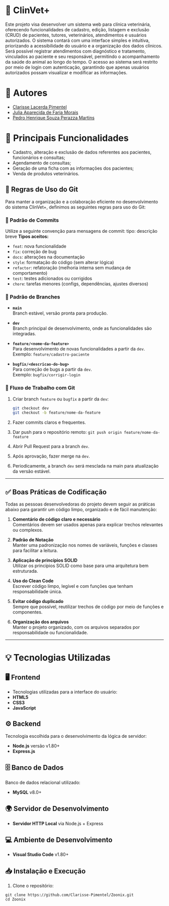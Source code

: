 # 🐾 ClinVet+
Este projeto visa desenvolver um sistema web para clínica veterinária, oferecendo funcionalidades de cadastro, edição, listagem e exclusão (CRUD) de pacientes, tutores, veterinários, atendimentos e usuários autorizados. O sistema contará com uma interface simples e intuitiva, priorizando a acessibilidade do usuário e a organização dos dados clínicos. Será possível registrar atendimentos com diagnóstico e tratamento, vinculados ao paciente e seu responsável, permitindo o acompanhamento da saúde do animal ao longo do tempo. O acesso ao sistema será restrito por meio de login com autenticação, garantindo que apenas usuários autorizados possam visualizar e modificar as informações.

# 👤 **Autores**
- [Clarisse Lacerda Pimentel](https://github.com/Clarisse-Pimentel)
- [Julia Aparecida de Faria Morais](https://github.com/eijuliamorais)
- [Pedro Henrique Souza Perazza Martins](https://github.com/PedroidG) 

# 🔑 **Principais Funcionalidades**
- Cadastro, alteração e exclusão de dados referentes aos pacientes, funcionários e consultas;
- Agendamento de consultas;
- Geração de uma ficha com as informações dos pacientes;
- Venda de produtos veterinários.

## 📌 Regras de Uso do Git

Para manter a organização e a colaboração eficiente no desenvolvimento do sistema ClinVet+, definimos as seguintes regras para uso do Git:
### 📝 Padrão de Commits
Utilize a seguinte convenção para mensagens de commit:
tipo: descrição breve
**Tipos aceitos:**
- `feat`: nova funcionalidade
- `fix`: correção de bug
- `docs`: alterações na documentação
- `style`: formatação do código (sem alterar lógica)
- `refactor`: refatoração (melhoria interna sem mudança de comportamento)
- `test`: testes adicionados ou corrigidos
- `chore`: tarefas menores (configs, dependências, ajustes diversos)

### 🌿 Padrão de Branches

- **`main`**  
  Branch estável, versão pronta para produção.  
- **`dev`**  
  Branch principal de desenvolvimento, onde as funcionalidades são integradas.
- **`feature/<nome-da-feature>`**  
  Para desenvolvimento de novas funcionalidades a partir da `dev`.  
  Exemplo: `feature/cadastro-paciente`

- **`bugfix/<descricao-do-bug>`**  
  Para correção de bugs a partir da `dev`.  
  Exemplo: `bugfix/corrigir-login`

### 🔁 Fluxo de Trabalho com Git
1. Criar branch `feature` ou `bugfix` a partir da `dev`:
   ```bash
   git checkout dev
   git checkout -b feature/nome-da-feature
   
2. Fazer commits claros e frequentes.

3. Dar push para o repositório remoto:
`git push origin feature/nome-da-feature`

4. Abrir Pull Request para a branch `dev`.

5. Após aprovação, fazer merge na `dev`.

6. Periodicamente, a branch `dev` será mesclada na main para atualização da versão estável.

---

## ✅ Boas Práticas de Codificação

Todas as pessoas desenvolvedoras do projeto devem seguir as práticas abaixo para garantir um código limpo, organizado e de fácil manutenção:

1. **Comentário de código claro e necessário**  
   Comentários devem ser usados apenas para explicar trechos relevantes ou complexos.

2. **Padrão de Notação**  
   Manter uma padronização nos nomes de variáveis, funções e classes para facilitar a leitura.

3. **Aplicação de princípios SOLID**  
   Utilizar os princípios SOLID como base para uma arquitetura bem estruturada.

4. **Uso do Clean Code**  
   Escrever código limpo, legível e com funções que tenham responsabilidade única.

5. **Evitar código duplicado**  
   Sempre que possível, reutilizar trechos de código por meio de funções e componentes.

6. **Organização dos arquivos**  
   Manter o projeto organizado, com os arquivos separados por responsabilidade ou funcionalidade.

---

# 💡 Tecnologias Utilizadas
## 🖥️ Frontend
- Tecnologias utilizadas para a interface do usuário:
- **HTML5**
- **CSS3**
- **JavaScript**

## ⚙️ Backend
Tecnologia escolhida para o desenvolvimento da lógica de servidor:
- **Node.js** versão v1.80+  
- **Express.js**

## 🗄️ Banco de Dados
Banco de dados relacional utilizado:
- **MySQL** v8.0+

## 🌍 Servidor de Desenvolvimento
- **Servidor HTTP Local** via Node.js + Express

## 💻 Ambiente de Desenvolvimento
- **Visual Studio Code** v1.80+

## 📥 Instalação e Execução
1. Clone o repositório:
```
git clone https://github.com/Clarisse-Pimentel/Zoonix.git
cd Zoonix
```
